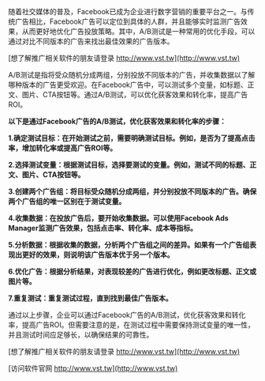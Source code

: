 随着社交媒体的普及，Facebook已成为企业进行数字营销的重要平台之一。与传统广告相比，Facebook广告可以定位到具体的人群，并且能够实时监测广告效果，从而更好地优化广告投放策略。其中，A/B测试是一种常用的优化手段，可以通过对比不同版本的广告来找出最佳效果的广告版本。

[想了解推广相关软件的朋友请登录 http://www.vst.tw](http://www.vst.tw)

A/B测试是指将受众随机分成两组，分别投放不同版本的广告，并收集数据以了解哪种版本的广告更受欢迎。在Facebook广告中，可以测试多个变量，如标题、正文、图片、CTA按钮等。通过A/B测试，可以优化获客效果和转化率，提高广告ROI。

**以下是通过Facebook广告的A/B测试，优化获客效果和转化率的步骤：**

**1.确定测试目标：在开始测试之前，需要明确测试目标。例如，是否为了提高点击率，增加转化率或提高广告ROI等。**

**2.选择测试变量：根据测试目标，选择要测试的变量。例如，测试不同的标题、正文、图片、CTA按钮等。**

**3.创建两个广告组：将目标受众随机分成两组，并分别投放不同版本的广告。确保两个广告组的唯一区别在于测试变量。**

**4.收集数据：在投放广告后，要开始收集数据。可以使用Facebook Ads Manager监测广告效果，包括点击率、转化率、成本等指标。**

**5.分析数据：根据收集的数据，分析两个广告组之间的差异。如果有一个广告组表现出更好的效果，则说明该广告版本优于另一个版本。**

**6.优化广告：根据分析结果，对表现较差的广告进行优化，例如更改标题、正文或图片等。**

**7.重复测试：重复测试过程，直到找到最佳广告版本。**

通过以上步骤，企业可以通过Facebook广告的A/B测试，优化获客效果和转化率，提高广告ROI。但需要注意的是，在测试过程中需要保持测试变量的唯一性，并且测试时间应足够长，以确保结果的可靠性。

[想了解推广相关软件的朋友请登录 http://www.vst.tw](http://www.vst.tw)


[访问软件官网 http://www.vst.tw](http://www.vst.tw)
